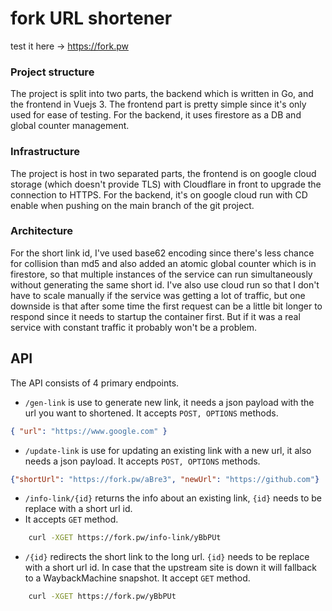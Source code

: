 # fork URL shortener
test it here -> https://fork.pw
### Project structure
The project is split into two parts, the backend which is written in Go, and the frontend in Vuejs 3. The frontend part is pretty simple since it's only used for ease of testing. For the backend, it uses firestore as a DB and global counter management.

### Infrastructure
The project is host in two separated parts, the frontend is on google cloud storage (which doesn't provide TLS) with Cloudflare in front to upgrade the connection to HTTPS. For the backend, it's on google cloud run with CD enable when pushing on the main branch of the git project.

### Architecture
For the short link id, I've used base62 encoding since there's less chance for collision than md5 and also added an atomic global counter which is in firestore, so that multiple instances of the service can run simultaneously without generating the same short id. I've also use cloud run so that I don't have to scale manually if the service was getting a lot of traffic, but one downside is that after some time the first request can be a little bit longer to respond since it needs to startup the container first. But if it was a real service with constant traffic it probably won't be a problem.

## API
The API consists of 4 primary endpoints.

- `/gen-link` is use to generate new link, it needs a json payload with the url you want to shortened.
It accepts `POST, OPTIONS` methods.
```json
{ "url": "https://www.google.com" }
```
- `/update-link` is use for updating an existing link with a new url, it also needs a json payload.
It accepts `POST, OPTIONS` methods.
``` json
{"shortUrl": "https://fork.pw/aBre3", "newUrl": "https://github.com"}
```
- `/info-link/{id}` returns the info about an existing link, `{id}` needs to be replace with a short url id.
- It accepts `GET` method.
``` bash
	curl -XGET https://fork.pw/info-link/yBbPUt
```
- `/{id}` redirects the short link to the long url. `{id}` needs to be replace with a short url id.
In case that the upstream site is down it will fallback to a WaybackMachine snapshot.
It accept `GET` method.
``` bash
	curl -XGET https://fork.pw/yBbPUt
```
